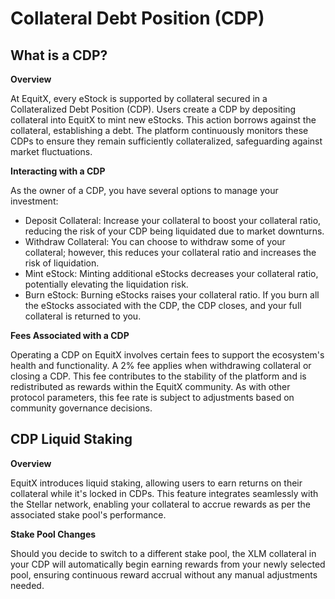 # Collateral Debt Position (CDP)

## What is a CDP?
**Overview**

At EquitX, every eStock is supported by collateral secured in a Collateralized Debt Position (CDP). Users create a CDP by depositing collateral into EquitX to mint new eStocks. This action borrows against the collateral, establishing a debt. The platform continuously monitors these CDPs to ensure they remain sufficiently collateralized, safeguarding against market fluctuations.

**Interacting with a CDP**

As the owner of a CDP, you have several options to manage your investment:

- Deposit Collateral: Increase your collateral to boost your collateral ratio, reducing the risk of your CDP being liquidated due to market downturns.
- Withdraw Collateral: You can choose to withdraw some of your collateral; however, this reduces your collateral ratio and increases the risk of liquidation.
- Mint eStock: Minting additional eStocks decreases your collateral ratio, potentially elevating the liquidation risk.
- Burn eStock: Burning eStocks raises your collateral ratio. If you burn all the eStocks associated with the CDP, the CDP closes, and your full collateral is returned to you.

**Fees Associated with a CDP**

Operating a CDP on EquitX involves certain fees to support the ecosystem's health and functionality. A 2% fee applies when withdrawing collateral or closing a CDP. This fee contributes to the stability of the platform and is redistributed as rewards within the EquitX community. As with other protocol parameters, this fee rate is subject to adjustments based on community governance decisions.

## CDP Liquid Staking
**Overview**

EquitX introduces liquid staking, allowing users to earn returns on their collateral while it's locked in CDPs. This feature integrates seamlessly with the Stellar network, enabling your collateral to accrue rewards as per the associated stake pool's performance.

**Stake Pool Changes**

Should you decide to switch to a different stake pool, the XLM collateral in your CDP will automatically begin earning rewards from your newly selected pool, ensuring continuous reward accrual without any manual adjustments needed.
